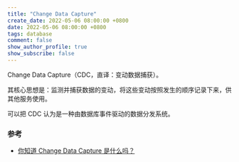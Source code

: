 ```yaml
---
title: "Change Data Capture"
create_date: 2022-05-06 08:00:00 +0800
date: 2022-05-06 08:00:00 +0800
tags: database
comment: false
show_author_profile: true
show_subscribe: false
---
```


Change Data Capture（CDC，直译：变动数据捕获）。

其核心思想是：监测并捕获数据的变动，将这些变动按照发生的顺序记录下来，供其他服务使用。

可以把 CDC 认为是一种由数据库事件驱动的数据分发系统。

### 参考

- [你知道 Change Data Capture 是什么吗？](https://farer.org/2018/07/27/change-data-capture/)